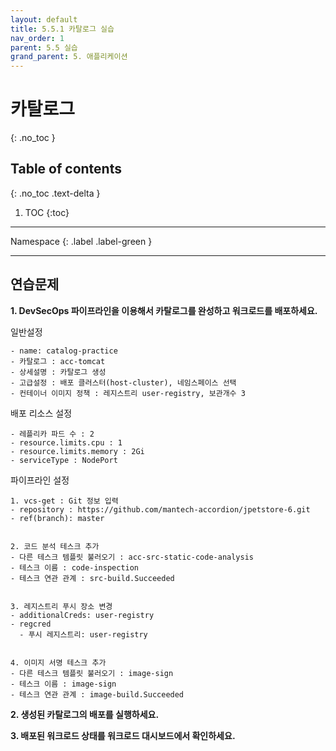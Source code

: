 ```yaml
---
layout: default
title: 5.5.1 카탈로그 실습
nav_order: 1
parent: 5.5 실습
grand_parent: 5. 애플리케이션
---
```


# 카탈로그 
{: .no_toc }

## Table of contents
{: .no_toc .text-delta }

1. TOC
{:toc}

---

<div class="code-example" markdown="1">
Namespace
{: .label .label-green }
</div>

---

## 연습문제

**1. DevSecOps 파이프라인을 이용해서 카탈로그를 완성하고 워크로드를 배포하세요.**

일반설정
```
- name: catalog-practice
- 카탈로그 : acc-tomcat
- 상세설명 : 카탈로그 생성
- 고급설정 : 배포 클러스터(host-cluster), 네임스페이스 선택
- 컨테이너 이미지 정책 : 레지스트리 user-registry, 보관개수 3
```

배포 리소스 설정
```
- 레플리카 파드 수 : 2
- resource.limits.cpu : 1
- resource.limits.memory : 2Gi
- serviceType : NodePort
```

파이프라인 설정
```
1. vcs-get : Git 정보 입력
- repository : https://github.com/mantech-accordion/jpetstore-6.git
- ref(branch): master


2. 코드 분석 테스크 추가
- 다른 테스크 템플릿 불러오기 : acc-src-static-code-analysis
- 테스크 이름 : code-inspection
- 테스크 연관 관계 : src-build.Succeeded


3. 레지스트리 푸시 장소 변경
- additionalCreds: user-registry
- regcred
  - 푸시 레지스트리: user-registry


4. 이미지 서명 테스크 추가
- 다른 테스크 템플릿 불러오기 : image-sign
- 테스크 이름 : image-sign
- 테스크 연관 관계 : image-build.Succeeded
```

**2. 생성된 카탈로그의 배포를 실행하세요.**


**3. 배포된 워크로드 상태를 워크로드 대시보드에서 확인하세요.**